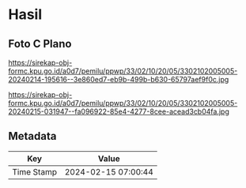 # Hasil

## Foto C Plano

https://sirekap-obj-formc.kpu.go.id/a0d7/pemilu/ppwp/33/02/10/20/05/3302102005005-20240214-195616--3e860ed7-eb9b-499b-b630-65797aef9f0c.jpg

https://sirekap-obj-formc.kpu.go.id/a0d7/pemilu/ppwp/33/02/10/20/05/3302102005005-20240215-031947--fa096922-85e4-4277-8cee-acead3cb04fa.jpg


## Metadata

| Key        | Value               |
| ---------- | ------------------- |
| Time Stamp | 2024-02-15 07:00:44 |



